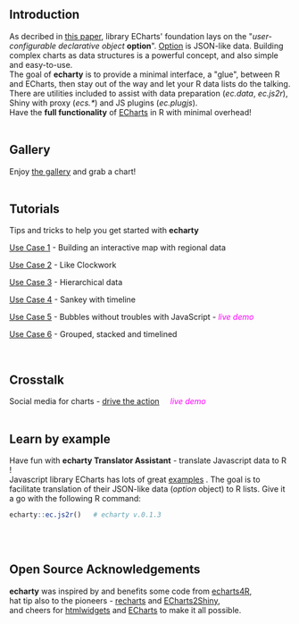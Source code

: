
## Introduction

As decribed in [this paper](https://doi.org/10.1016/j.visinf.2018.04.011), library ECharts' foundation lays on the "*user-configurable declarative object* **option**". [Option](https://echarts.apache.org/en/option.html) is JSON-like data. Building complex charts as data structures is a powerful concept, and also simple and easy-to-use.  
The goal of **echarty** is to provide a minimal interface, a "glue", between R and ECharts, then stay out of the way and let your R data lists do the talking. There are utilities included to assist with data preparation (*ec.data*, *ec.js2r*), Shiny with proxy (*ecs.\**) and JS plugins (*ec.plugjs*).  
Have the **full functionality** of [ECharts](https://echarts.apache.org/examples/en/index.html) in R with minimal overhead!   
<br/>  

## Gallery
Enjoy [the gallery](gallery.md) and grab a chart!  
<br />

## Tutorials
Tips and tricks to help you get started with **echarty**

[Use Case 1](uc1.md) - Building an interactive map with regional data

[Use Case 2](uc2.md) - Like Clockwork

[Use Case 3](uc3.md) - Hierarchical data

[Use Case 4](uc4.md) - Sankey with timeline

[Use Case 5](uc5.html) - Bubbles without troubles with JavaScript - <span style="color:magenta">*live demo*</span>

[Use Case 6](uc6.md) - Grouped, stacked and timelined
<br />

<br/> 

## Crosstalk 
Social media for charts - [drive the action](xtalk.html)  &nbsp; &nbsp; <span style="color:magenta">*live demo*</span>
<br />
<br/>

## Learn by example
Have fun with **echarty Translator Assistant**  - translate Javascript data to R !  
Javascript library ECharts has lots of great [examples](href="https://echarts.apache.org/examples/en/)
. The goal is to facilitate translation of their JSON-like data (*option* object) to R lists. Give it a go with the following R command:
```r
echarty::ec.js2r()   # echarty v.0.1.3
```
<br/>
<br/>

## Open Source Acknowledgements
 **echarty** was inspired by and benefits some code from [echarts4R](https://github.com/JohnCoene/echarts4r),  
 hat tip also to the pioneers - [recharts](https://github.com/yihui/recharts) and [ECharts2Shiny](https://github.com/XD-DENG/ECharts2Shiny),  
 and cheers for [htmlwidgets](https://github.com/ramnathv/htmlwidgets/) and [ECharts](https://echarts.apache.org/en/) to make it all possible.  
 <br/>
<br/>
<!--
<img src='https://www.r-pkg.org/badges/version/echarty' alt='CRAN' />  <img src='https://cranlogs.r-pkg.org/badges/last-day/echarty' alt='counter'/>
-->

